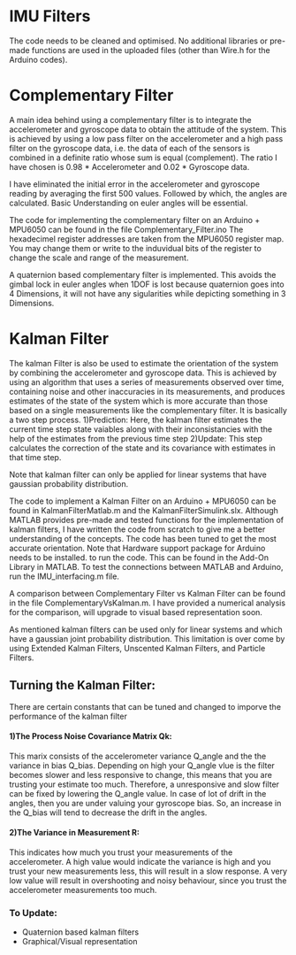 # IMU Filters

The code needs to be cleaned and optimised. No additional libraries or pre-made functions are used in the uploaded files (other than Wire.h for the Arduino codes).

# Complementary Filter
A main idea behind using a complementary filter is to integrate the accelerometer and gyroscope data to obtain the attitude of the system. This is achieved by using a low pass filter on the accelerometer and a high pass filter on the gyroscope data, i.e. the data of each of the sensors is combined in a definite ratio whose sum is equal (complement). The ratio I have chosen is 0.98 * Accelerometer and 0.02 * Gyroscope data.  

I have eliminated the initial error in the accelerometer and gyroscope reading by averaging the first 500 values. Followed by which, the angles are calculated.
Basic Understanding on euler angles will be essential. 

The code for implementing the complementary filter on an Arduino + MPU6050 can be found in the file Complementary_Filter.ino 
The  hexadecimel register addresses are taken from the MPU6050 register map. You may change them or write to the induvidual bits of the register to change the scale and range of the measurement. 

A quaternion based complementary filter is implemented. This avoids the gimbal lock in euler angles when 1DOF is lost because quaternion goes into 4 Dimensions, it will not have any sigularities while depicting something in 3 Dimensions.

# Kalman Filter
The kalman Filter is also be used to estimate the orientation of the system by combining the accelerometer and gyroscope data. This is achieved by using an algorithm that uses a series of measurements observed over time, containing noise and other inaccuracies in its measurements, and  produces estimates of the state of the system which is more accurate than those based on a single measurements like the complementary filter. It is basically a two step process. 
1)Prediction: Here, the kalman filter estimates the current time step state vaiables along with their inconsistancies with the help of the estimates from the previous time step
2)Update: This step calculates the correction of the state and its covariance with estimates in that time step.

Note that kalman filter can only be applied for linear systems that have gaussian probability distribution.

The code to implement a Kalman Filter on an Arduino + MPU6050 can be found in KalmanFilterMatlab.m and the KalmanFilterSimulink.slx. Although MATLAB provides pre-made and tested functions for the implementation of kalman filters, I have written the code from scratch to give me a better understanding of the concepts. The code has been tuned to get the most accurate orientation. Note that Hardware support package for Arduino needs to be installed. to run the code. This can be found in the Add-On Library in MATLAB. To test the connections between MATLAB and Arduino, run the IMU_interfacing.m file.

A comparison between Complementary Filter vs Kalman Filter can be found in the file ComplementaryVsKalman.m. I have provided a numerical analysis for the comparison, will upgrade to visual based representation soon.

As mentioned kalman filters can be used only for linear systems and which have a gaussian joint probability distribution. This limitation is over come by using Extended Kalman Filters, Unscented Kalman Filters, and Particle Filters.

## Turning the Kalman Filter:

There are certain constants that can be tuned and changed to imporve the performance of the kalman filter 

#### 1)The Process Noise Covariance Matrix Qk: 
This marix consists of the accelerometer variance Q_angle and the the variance in bias Q_bias. Depending on high your Q_angle vlue is the filter becomes slower and less responsive to change, this means that you are trusting your estimate too much. Therefore, a unresponsive and slow filter can be fixed by lowering the Q_angle value. In case of lot of drift in the angles, then you are under valuing your gyroscope bias. So, an increase in the Q_bias will tend to decrease the drift in the angles.

#### 2)The Variance in Measurement R: 
This indicates how much you trust your measurements of the accelerometer. A high value would indicate the variance is high and you trust your new measurements less, this will result in a slow response. A very low value will result in overshooting and noisy behaviour, since you trust the accelerometer measurements too much.

### To Update: 
- Quaternion based kalman filters
- Graphical/Visual representation
